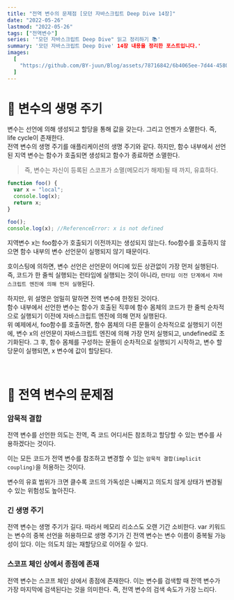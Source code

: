 ```yaml
---
title: "전역 변수의 문제점 [모던 자바스크립트 Deep Dive 14장]"
date: "2022-05-26"
lastmod: "2022-05-26"
tags: ["전역변수"]
series: '"모던 자바스크립트 Deep Dive" 읽고 정리하기 📚'
summary: '모던 자바스크립트 Deep Dive' 14장 내용을 정리한 포스트입니다.'
images:
  [
    "https://github.com/BY-juun/Blog/assets/78716842/6b4065ee-7d44-4580-899f-58dafcb8b5a7",
  ]
---
```


# 🌟 변수의 생명 주기

변수는 선언에 의해 생성되고 할당을 통해 값을 갖는다. 그리고 언젠가 소멸한다. 즉, life cycle이 존재한다.  
전역 변수의 생명 주기를 애플리케이션의 생명 주기와 같다. 하지만, 함수 내부에서 선언된 지역 변수는 함수가 호출되면 생성되고 함수가 종료하면 소멸한다.

> 즉, 변수는 자신이 등록된 스코프가 소멸(메모리가 해제)될 때 까지, 유효하다.

```js
function foo() {
  var x = "local";
  console.log(x);
  return x;
}

foo();
console.log(x); //ReferenceError: x is not defined
```

지역변수 x는 foo함수가 호출되기 이전까지는 생성되지 않는다. foo함수를 호출하지 않으면 함수 내부의 변수 선언문이 실행되지 않기 때문이다.

호이스팅에 의하면, 변수 선언은 선언문이 어디에 있든 상관없이 가장 먼저 실행된다. 즉, 코드가 한 줄씩 실행되는 런타임에 실행되는 것이 아니라, `런타임 이전 단계에서 자바스크립트 엔진에 의해 먼저 실행`된다.

하지만, 위 설명은 엄밀히 말하면 전역 변수에 한정된 것이다.  
함수 내부에서 선언한 변수는 함수가 호출된 직후에 함수 몸체의 코드가 한 줄씩 순차적으로 실행되기 이전에 자바스크립트 엔진에 의해 먼저 실행된다.  
위 예제에서, foo함수를 호출하면, 함수 몸체의 다른 문들이 순차적으로 실행되기 이전에, 변수 x의 선언문이 자바스크립트 엔진에 의해 가장 먼저 실행되고, undefined로 초기화된다. 그 후, 함수 몸체를 구성하는 문들이 순차적으로 실행되기 시작하고, 변수 할당문이 실행되면, x 변수에 값이 할당된다.

<br />

# 🌟 전역 변수의 문제점

### 암묵적 결합

전역 변수를 선언한 의도는 전역, 즉 코드 어디서든 참조하고 할당할 수 있는 변수를 사용하겠다는 것이다.

이는 모든 코드가 전역 변수를 참조하고 변경할 수 있는 `암묵적 결합(implicit coupling)`을 허용하는 것이다.

변수의 유효 범위가 크면 클수록 코드의 가독성은 나빠지고 의도치 않게 상태가 변경될 수 있는 위험성도 높아진다.

### 긴 생명 주기

전역 변수는 생명 주기가 길다. 따라서 메모리 리소스도 오랜 기간 소비한다. var 키워드는 변수의 중복 선언을 허용하므로 생명 주기가 긴 전역 변수는 변수 이름이 중복될 가능성이 있다. 이는 의도치 않는 재할당으로 이어질 수 있다.

### 스코프 체인 상에서 종점에 존재

전역 변수는 스코프 체인 상에서 종점에 존재한다. 이는 변수를 검색할 때 전역 변수가 가장 마지막에 검색된다는 것을 의미한다. 즉, 전역 변수의 검색 속도가 가장 느리다.
